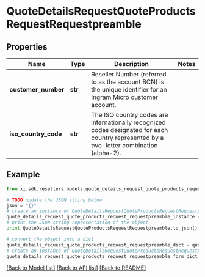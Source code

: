 # QuoteDetailsRequestQuoteProductsRequestRequestpreamble


## Properties

Name | Type | Description | Notes
------------ | ------------- | ------------- | -------------
**customer_number** | **str** | Reseller Number (referred to as the account BCN) is the unique identifier for an Ingram Micro customer account. | 
**iso_country_code** | **str** | The ISO country codes are internationally recognized codes designated for each country represented by a two-letter combination (alpha-2). | 

## Example

```python
from xi.sdk.resellers.models.quote_details_request_quote_products_request_requestpreamble import QuoteDetailsRequestQuoteProductsRequestRequestpreamble

# TODO update the JSON string below
json = "{}"
# create an instance of QuoteDetailsRequestQuoteProductsRequestRequestpreamble from a JSON string
quote_details_request_quote_products_request_requestpreamble_instance = QuoteDetailsRequestQuoteProductsRequestRequestpreamble.from_json(json)
# print the JSON string representation of the object
print QuoteDetailsRequestQuoteProductsRequestRequestpreamble.to_json()

# convert the object into a dict
quote_details_request_quote_products_request_requestpreamble_dict = quote_details_request_quote_products_request_requestpreamble_instance.to_dict()
# create an instance of QuoteDetailsRequestQuoteProductsRequestRequestpreamble from a dict
quote_details_request_quote_products_request_requestpreamble_form_dict = quote_details_request_quote_products_request_requestpreamble.from_dict(quote_details_request_quote_products_request_requestpreamble_dict)
```
[[Back to Model list]](../README.md#documentation-for-models) [[Back to API list]](../README.md#documentation-for-api-endpoints) [[Back to README]](../README.md)


